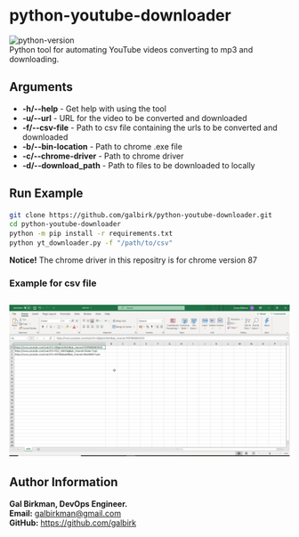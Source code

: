 # python-youtube-downloader
![python-version](https://img.shields.io/badge/python-v3.9-blue)<br>
Python tool for automating YouTube videos converting to mp3 and downloading.
## Arguments
* **-h/--help** - Get help with using the tool
* **-u/--url** - URL for the video to be converted and downloaded
* **-f/--csv-file** - Path to csv file containing the urls to be converted and downloaded
* **-b/--bin-location** - Path to chrome .exe file
* **-c/--chrome-driver** - Path to chrome driver
* **-d/--download_path** - Path to files to be downloaded to locally
## Run Example
```bash
git clone https://github.com/galbirk/python-youtube-downloader.git
cd python-youtube-downloader
python -m pip install -r requirements.txt
python yt_downloader.py -f "/path/to/csv"
```
**Notice!** The chrome driver in this repositry is for chrome version 87<br>
### Example for csv file
## ![csv](images/csv.png)

## Author Information

<b>Gal Birkman, DevOps Engineer.</b><br>
<b>Email:</b> galbirkman@gmail.com<br>
<b>GitHub:</b> https://github.com/galbirk